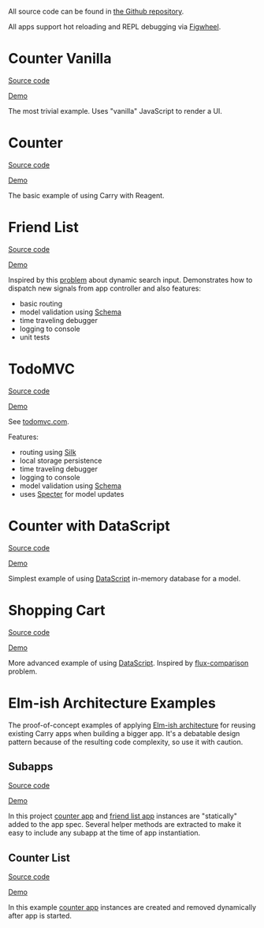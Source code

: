 All source code can be found in [the Github repository](https://github.com/metametadata/carry/tree/master/examples/).

All apps support hot reloading and REPL debugging via [Figwheel](https://github.com/bhauman/lein-figwheel).

# Counter Vanilla
[Source code](https://github.com/metametadata/carry/tree/master/examples/counter-vanilla)

[Demo](/examples/counter-vanilla)

The most trivial example. Uses "vanilla" JavaScript to render a UI.

# Counter
[Source code](https://github.com/metametadata/carry/tree/master/examples/counter)

[Demo](/examples/counter)

The basic example of using Carry with Reagent.

# Friend List

[Source code](https://github.com/metametadata/carry/tree/master/examples/friend-list)

[Demo](/examples/friend-list)

Inspired by this [problem](https://github.com/DerekCuevas/friend-list) about dynamic search input.
Demonstrates how to dispatch new signals from app controller and also features:

* basic routing
* model validation using [Schema](https://github.com/plumatic/schema)
* time traveling debugger
* logging to console
* unit tests

# TodoMVC
[Source code](https://github.com/metametadata/carry/tree/master/examples/todomvc)

[Demo](/examples/todomvc)

See [todomvc.com](http://todomvc.com/).

Features:

* routing using [Silk](https://github.com/DomKM/silk)
* local storage persistence
* time traveling debugger
* logging to console
* model validation using [Schema](https://github.com/plumatic/schema)
* uses [Specter](https://github.com/nathanmarz/specter) for model updates

# Counter with DataScript
[Source code](https://github.com/metametadata/carry/tree/master/examples/counter-datascript)

[Demo](/examples/counter-datascript)

Simplest example of using [DataScript](https://github.com/tonsky/datascript) in-memory database for a model.

# Shopping Cart
[Source code](https://github.com/metametadata/carry/tree/master/examples/shopping-cart)

[Demo](/examples/shopping-cart)

More advanced example of using [DataScript](https://github.com/tonsky/datascript).
Inspired by [flux-comparison](https://github.com/voronianski/flux-comparison) problem.

# Elm-ish Architecture Examples

The proof-of-concept examples of applying [Elm-ish architecture](https://github.com/evancz/elm-architecture-tutorial/)
for reusing existing Carry apps when building a bigger app.
It's a debatable design pattern because of the resulting code complexity, so use it with caution.

## Subapps
[Source code](https://github.com/metametadata/carry/tree/master/examples/elmish-subapps)

[Demo](/examples/elmish-subapps)

In this project [counter app](#counter) and [friend list app](#friend-list) instances are "statically" added to the app spec.
Several helper methods are extracted to make it easy to include any subapp at the time of app instantiation.

## Counter List
[Source code](https://github.com/metametadata/carry/tree/master/examples/elmish-counter-list)

[Demo](/examples/elmish-counter-list)

In this example [counter app](#counter) instances are created and removed dynamically after app is started.